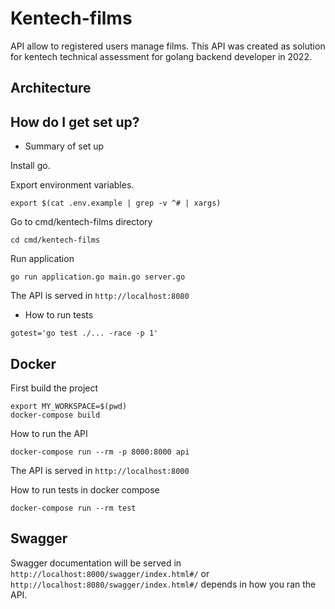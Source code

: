 # Kentech-films

API  allow to registered users manage films. This API was created as solution for kentech technical assessment for golang backend developer in 2022.

## Architecture ##

## How do I get set up? ##

* Summary of set up

Install go.

Export environment variables.
```
export $(cat .env.example | grep -v ^# | xargs)
```

Go to cmd/kentech-films directory
```
cd cmd/kentech-films
```

Run application
```
go run application.go main.go server.go
```
The API is served in `http://localhost:8080`

* How to run tests

```
gotest='go test ./... -race -p 1'
```

## Docker ##

First build the project

```
export MY_WORKSPACE=$(pwd)
docker-compose build
```
How to run the API
```
docker-compose run --rm -p 8000:8000 api
```
The API is served in `http://localhost:8000`

How to run tests in docker compose

```
docker-compose run --rm test
```

## Swagger ##

Swagger documentation will be served in `http://localhost:8000/swagger/index.html#/` or `http://localhost:8080/swagger/index.html#/` depends in how you ran the API.
